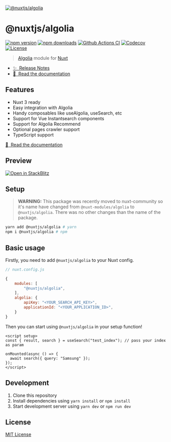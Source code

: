[![@nuxtjs/algolia](https://algolia.nuxtjs.org/preview.png)](https://algolia.nuxtjs.org)

# @nuxtjs/algolia

[![npm version][npm-version-src]][npm-version-href]
[![npm downloads][npm-downloads-src]][npm-downloads-href]
[![Github Actions CI][github-actions-ci-src]][github-actions-ci-href]
[![Codecov][codecov-src]][codecov-href]
[![License][license-src]][license-href]

> [Algolia](https://www.algolia.com/) module for [Nuxt](https://v3.nuxtjs.org)

- [✨ &nbsp;Release Notes](https://github.com/nuxt-community/algolia/releases)
- [📖 &nbsp;Read the documentation](https://algolia.nuxtjs.org)

## Features

- Nuxt 3 ready
- Easy integration with Algolia
- Handy composables like useAlgolia, useSearch, etc
- Support for Vue Instantsearch components
- Support for Algolia Recommend
- Optional pages crawler support
- TypeScript support

[📖 &nbsp;Read the documentation](https://algolia.nuxtjs.org)

## Preview

[![Open in StackBlitz](https://developer.stackblitz.com/img/open_in_stackblitz.svg)](https://stackblitz.com/github/baroshem/nuxt3-algolia-stackblitz)

## Setup

> **WARNING:** This package was recently moved to nuxt-community so it's name have changed from `@nuxt-modules/algolia` to `@nuxtjs/algolia`. There was no other changes than the name of the package.

```sh
yarn add @nuxtjs/algolia # yarn
npm i @nuxtjs/algolia # npm
```

## Basic usage

Firstly, you need to add `@nuxtjs/algolia` to your Nuxt config.

```javascript
// nuxt.config.js

{
    modules: [
        "@nuxtjs/algolia",
    ],
    algolia: {
        apiKey: "<YOUR_SEARCH_API_KEY>",
        applicationId: "<YOUR_APPLICATION_ID>",
    }
}
```

Then you can start using `@nuxtjs/algolia` in your setup function!

```vue
<script setup>
const { result, search } = useSearch("test_index"); // pass your index as param

onMounted(async () => {
  await search({ query: "Samsung" });
});
</script>
```

## Development

1. Clone this repository
2. Install dependencies using `yarn install` or `npm install`
3. Start development server using `yarn dev` or `npm run dev`

## License

[MIT License](./LICENSE)

<!-- Badges -->

[npm-version-src]: https://img.shields.io/npm/v/@nuxtjs/algolia/latest.svg
[npm-version-href]: https://npmjs.com/package/@nuxtjs/algolia
[npm-downloads-src]: https://img.shields.io/npm/dt/@nuxtjs/algolia.svg
[npm-downloads-href]: https://npmjs.com/package/@nuxtjs/algolia
[github-actions-ci-src]: https://github.com/nuxt-modules/algolia/actions/workflows/ci.yml/badge.svg
[github-actions-ci-href]: https://github.com/nuxt-community/algolia/actions?query=workflow%3Aci
[codecov-src]: https://img.shields.io/codecov/c/github/nuxt-community/algolia.svg
[codecov-href]: https://codecov.io/gh/nuxt-community/algolia
[license-src]: https://img.shields.io/npm/l/@nuxtjs/algolia.svg
[license-href]: https://npmjs.com/package/@nuxtjs/algolia
